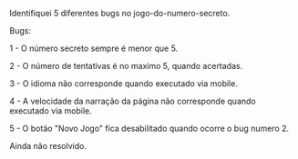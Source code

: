 Identifiquei 5 diferentes bugs no jogo-do-numero-secreto.

Bugs:


1 - O número secreto sempre é menor que 5.

2 - O número de tentativas é no maximo 5, quando acertadas.

3 - O idioma não corresponde quando executado via mobile.

4 - A velocidade da narração da página não corresponde quando executado via mobile.

5 - O botão "Novo Jogo" fica desabilitado quando ocorre o bug numero 2.


Ainda não resolvido.
